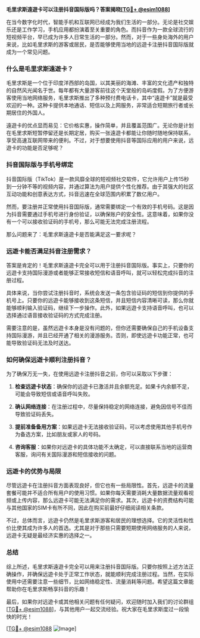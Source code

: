 **毛里求斯遠遊卡可以注册抖音国际版吗？答案揭晓[[TG💪+ @esim1088](https://t.me/s/esim1088)]**

在当今数字化时代，智能手机和互联网已经成为我们生活的一部分。无论是社交娱乐还是工作学习，手机应用都扮演着至关重要的角色。而抖音作为一款全球流行的短视频平台，早已成为许多人日常生活的一部分。然而，对于一些身处海外的用户来说，比如毛里求斯的游客或居民，是否能够使用当地的远遊卡注册抖音国际版就成为一个常见问题。

### **什么是毛里求斯遠遊卡？**

毛里求斯是一个位于印度洋西部的岛国，以其美丽的海滩、丰富的文化遗产和独特的自然风光闻名于世。每年都有大量游客前往这个天堂般的岛屿度假。为了方便游客使用当地网络服务，毛里求斯推出了多种预付费电话卡，其中“遠遊卡”就是最受欢迎的一种。这种卡提供本地通话、短信以及上网服务，非常适合短期旅行者或长期居住的外国人。

遠遊卡的优点显而易见：它价格实惠，操作简单，并且覆盖范围广。无论你是计划在毛里求斯短暂停留还是长期定居，购买一张遠遊卡都能让你随时随地保持联系，享受高速互联网带来的便利。不过，对于想要使用抖音等国际应用的用户来说，远遊卡的功能是否足够呢？

### **抖音国际版与手机号绑定**

抖音国际版（TikTok）是一款风靡全球的短视频社交软件，它允许用户上传15秒到一分钟不等的视频内容，并通过算法为用户提供个性化推荐。由于其强大的社区互动功能和创意表达方式，抖音迅速在全球范围内积累了数亿用户。

然而，要注册并正常使用抖音国际版，通常需要绑定一个有效的手机号码。这是因为抖音需要通过手机号进行身份验证，以确保账户的安全性。这意味着，如果你没有一个可以接收验证码的手机号，那么可能无法完成注册流程。

那么问题来了：毛里求斯遠遊卡是否能满足这一要求呢？

### **远遊卡能否满足抖音注册需求？**

答案是肯定的！毛里求斯遠遊卡完全可以用于注册抖音国际版。事实上，只要你的远遊卡支持国际漫游或者能够正常接收短信和语音呼叫，就可以轻松完成抖音的注册过程。

具体来说，当你尝试注册抖音时，系统会发送一条包含验证码的短信到你提供的手机号上。只要你的远遊卡能够接收到这条短信，并且短信内容清晰可读，那么你就能够顺利输入验证码，继续下一步操作。此外，如果远遊卡支持语音呼叫，也可以选择通过语音接收验证码的方式完成注册。

需要注意的是，虽然远遊卡本身是没有问题的，但你还需要确保自己的手机设备支持国际漫游，并且已经开通了相关的漫游服务。否则，即使远遊卡功能正常，也可能导致验证码无法及时送达。

### **如何确保远遊卡顺利注册抖音？**

为了确保万无一失，在使用远遊卡注册抖音之前，你可以采取以下步骤：

1. **检查远遊卡状态**：确保你的远遊卡已激活并且余额充足。如果卡内余额不足，可能会导致短信或语音呼叫失败。
   
2. **确认网络连接**：在注册过程中，尽量保持稳定的网络连接，避免因信号不佳而导致验证码丢失。
   
3. **提前准备备用方案**：如果远遊卡无法接收验证码，可以考虑使用其他手机号作为备选方案，比如朋友或家人的号码。

4. **咨询客服**：如果你对远遊卡的具体功能不太确定，可以直接联系当地的运营商客服，询问有关国际漫游和短信接收的问题。

### **远遊卡的优势与局限**

尽管远遊卡在注册抖音方面表现良好，但它也有一些局限性。首先，远遊卡的流量套餐可能并不适合所有用户的使用习惯。如果你每天需要消耗大量数据流量观看视频或上传内容，那么远遊卡可能无法满足你的需求。其次，远遊卡的资费结构可能与其他国家的SIM卡有所不同，因此在购买前最好仔细阅读相关条款。

不过，总体而言，远遊卡仍然是毛里求斯游客和居民的理想选择。它的灵活性和性价比使其成为许多人的首选。尤其是对于那些只需要短期使用网络服务的人来说，远遊卡无疑是最经济实惠的选择之一。

### **总结**

综上所述，毛里求斯遠遊卡完全可以用来注册抖音国际版。只要你按照上述方法正确操作，并确保远遊卡处于正常工作状态，就能顺利完成注册过程。当然，在实际使用中还需要注意一些细节，比如网络稳定性、流量消耗等问题。希望这篇文章能帮助你在毛里求斯畅享抖音的乐趣！

最后，如果你对远遊卡或其他相关问题有任何疑问，欢迎随时加入我们的讨论群组[[TG💪+ @esim1088](https://t.me/s/esim1088)]，与其他用户一起交流经验。祝大家在毛里求斯度过一段愉快的时光！

[[TG💪+ @esim1088](https://t.me/s/esim1088) ![Image](https://i.postimg.cc/4NQfJmqS/Snipaste-2025-05-13-00-14-12.png)]